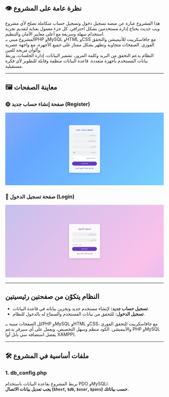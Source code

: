 ## 👁️ نظرة عامة على المشروع

هذا المشروع عبارة عن منصة تسجيل دخول وتسجيل حساب متكاملة تصلح لأي مشروع ويب حديث يحتاج إدارة مستخدمين بشكل احترافي. كل جزء معمول بعناية لتقديم تجربة استخدام سهلة وسريعة مع أعلى معايير الأمان والتنظيم.  
المشروع مبني بـPHP وMySQL وHTML وCSS مع جافاسكريبت للأنيميشن والتحقق الفوري. الصفحات متجاوبة وتظهر بشكل ممتاز على جميع الأجهزة، مع واجهة عصرية وألوان مريحة للعين.  
النظام يدعم التحقق من البريد وكلمة المرور، تشفير البيانات، إدارة الجلسات، وربط بيانات المستخدم بأجهزة متعددة. قاعدة البيانات منظمة وقابلة للتطوير لأي فكرة مستقبلية.

---

## 🖼️ معاينة الصفحات

### 🌞 صفحة إنشاء حساب جديد (Register)
![Register Preview](https://github.com/albna3681/login-and-register-page-php-html-css-js-/blob/9f5d304c0f48bc17a7106856f164f92a71212a85/register-preview.jpg)

### 🌙 صفحة تسجيل الدخول (Login)
![Login Preview](https://github.com/albna3681/login-and-register-page-php-html-css-js-/blob/9f5d304c0f48bc17a7106856f164f92a71212a85/login-preview.jpg.png)

---

## النظام يتكوّن من صفحتين رئيسيتين

- **تسجيل حساب جديد:** لإنشاء مستخدم جديد وتخزين بياناته في قاعدة البيانات.
- **تسجيل الدخول:** للتحقق من بيانات المستخدم والسماح له بالدخول للنظام.

كل الصفحات مبنية بـPHP وMySQL وHTML وCSS، مع جافاسكريبت للتحقق الفوري والأنيميشن. الكود منظم وسهل التخصيص، ويعمل على أي سيرفر يدعم PHP وMySQL (يفضل استضافة سي بانل أو XAMPP).

---

## 🛠️ ملفات أساسية في المشروع

### 1. db_config.php

يربط المشروع بقاعدة البيانات باستخدام PDO وMySQLi.  
**يجب تعديل بيانات الاتصال (`$host`, `$db`, `$user`, `$pass`) حسب بياناتك.**


